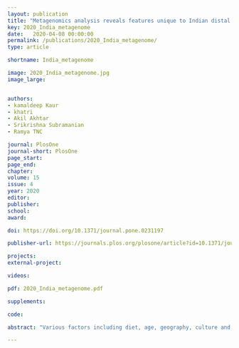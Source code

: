 ```yaml
---
layout: publication
title: "Metagenomics analysis reveals features unique to Indian distal gut microbiota"
key: 2020_India_metagenome
date:   2020-04-08 00:00:00
permalink: /publications/2020_India_metagenome/
type: article

shortname: India_metagenome

image: 2020_India_metagenome.jpg
image_large:


authors:
- kamaldeep Kaur
- khatri
- Akil Akhtar
- Srikrishna Subramanian
- Ramya TNC

journal: PlosOne
journal-short: PlosOne
page_start:
page_end:
chapter:
volume: 15
issue: 4
year: 2020
editor:
publisher:
school:
award:

doi: https://doi.org/10.1371/journal.pone.0231197

publisher-url: https://journals.plos.org/plosone/article?id=10.1371/journal.pone.0231197

projects:
external-project:

videos:

pdf: 2020_India_metagenome.pdf

supplements:

code: 

abstract: "Various factors including diet, age, geography, culture and socio-economic status have a role in determining the composition of the human gut microbiota. The human gut microbial composition is known to be altered in disease conditions. Considering the important role of the gut microbiome in maintaining homeostasis and overall health, it is important to understand the microbial diversity and the functional metagenome of the healthy gut. Here, we characterized the microbiota of 31 fecal samples from healthy individuals of Indian ethnic tribes from Ladakh, Jaisalmer and Khargone by shotgun metagenomic sequencing. Sequence analysis revealed that Bifidobacterium and Prevotella were the key microbes contributing to the differences among Jaisalmer, Khargone and Ladakh samples at the genus level. Our correlation network study identified carbohydrate-active enzymes and carbohydrate binding proteins that are associated with specific genera in the different Indian geographical regions studied. Network analysis of carbohydrate-active enzymes and genus abundance revealed that the presence of different carbohydrate-active enzymes is driven by differential abundance of genera. The correlation networks were different in the different geographical regions, and these interactions suggest the role of less abundant genera in shaping the gut environment. We compared our data with samples from different countries and found significant differences in taxonomic composition and abundance of carbohydrate-active enzymes in the gut microbiota as compared to the other countries."

---
```

